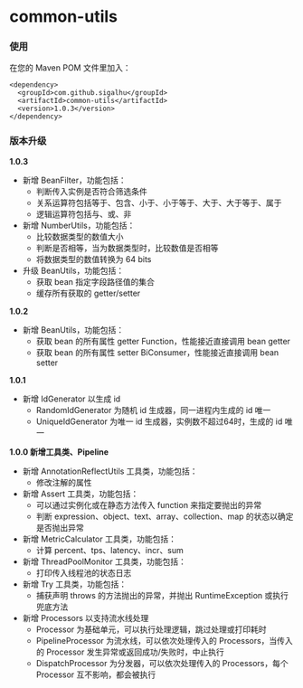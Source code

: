 # common-utils

### 使用

在您的 Maven POM 文件里加入：

```
<dependency>
  <groupId>com.github.sigalhu</groupId>
  <artifactId>common-utils</artifactId>
  <version>1.0.3</version>
</dependency>
```

### 版本升级

**1.0.3**

* 新增 BeanFilter，功能包括：
    * 判断传入实例是否符合筛选条件
    * 关系运算符包括等于、包含、小于、小于等于、大于、大于等于、属于
    * 逻辑运算符包括与、或、非
* 新增 NumberUtils，功能包括：
    * 比较数据类型的数值大小
    * 判断是否相等，当为数据类型时，比较数值是否相等
    * 将数据类型的数值转换为 64 bits
* 升级 BeanUtils，功能包括：
    * 获取 bean 指定字段路径值的集合
    * 缓存所有获取的 getter/setter

**1.0.2**

* 新增 BeanUtils，功能包括：
    * 获取 bean 的所有属性 getter Function，性能接近直接调用 bean getter
    * 获取 bean 的所有属性 setter BiConsumer，性能接近直接调用 bean setter

**1.0.1**

* 新增 IdGenerator 以生成 id
    * RandomIdGenerator 为随机 id 生成器，同一进程内生成的 id 唯一
    * UniqueIdGenerator 为唯一 id 生成器，实例数不超过64时，生成的 id 唯一

**1.0.0 新增工具类、Pipeline**

* 新增 AnnotationReflectUtils 工具类，功能包括：
    * 修改注解的属性
* 新增 Assert 工具类，功能包括：
    * 可以通过实例化或在静态方法传入 function 来指定要抛出的异常
    * 判断 expression、object、text、array、collection、map 的状态以确定是否抛出异常
* 新增 MetricCalculator 工具类，功能包括：
    * 计算 percent、tps、latency、incr、sum
* 新增 ThreadPoolMonitor 工具类，功能包括：
    * 打印传入线程池的状态日志
* 新增 Try 工具类，功能包括：
    * 捕获声明 throws 的方法抛出的异常，并抛出 RuntimeException 或执行兜底方法
* 新增 Processors 以支持流水线处理
    * Processor 为基础单元，可以执行处理逻辑，跳过处理或打印耗时
    * PipelineProcessor 为流水线，可以依次处理传入的 Processors，当传入的 Processor 发生异常或返回成功/失败时，中止执行
    * DispatchProcessor 为分发器，可以依次处理传入的 Processors，每个 Processor 互不影响，都会被执行